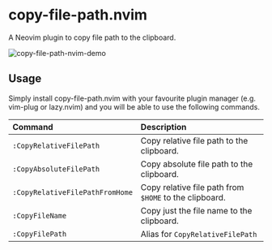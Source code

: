 # copy-file-path.nvim

A Neovim plugin to copy file path to the clipboard.

![copy-file-path-nvim-demo](https://github.com/mogulla3/copy-file-path.nvim/assets/1377455/48f97509-bf81-45c9-bb6d-61bda6b609ec)

## Usage

Simply install copy-file-path.nvim with your favourite plugin manager (e.g. vim-plug or lazy.nvim) and you will be able to use the following commands.

|Command|Description|
|:--|:--|
|`:CopyRelativeFilePath`|Copy relative file path to the clipboard.|
|`:CopyAbsoluteFilePath`|Copy absolute file path to the clipboard.|
|`:CopyRelativeFilePathFromHome`|Copy relative file path from `$HOME` to the clipboard.|
|`:CopyFileName`|Copy just the file name to the clipboard.|
|`:CopyFilePath`|Alias for `CopyRelativeFilePath`|

